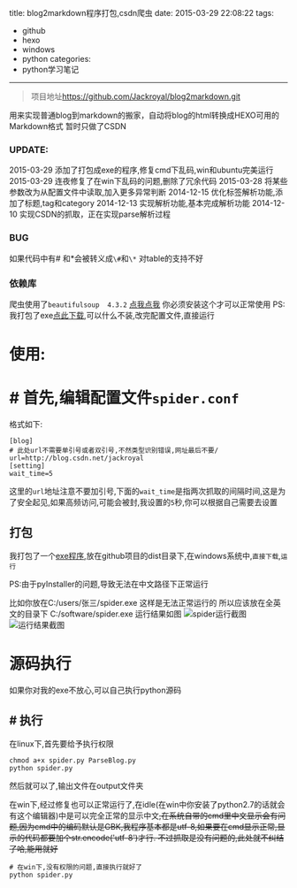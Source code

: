 title: blog2markdown程序打包,csdn爬虫
date: 2015-03-29 22:08:22
tags:
- github
- hexo
- windows
- python
categories:
- python学习笔记
---
>项目地址<https://github.com/Jackroyal/blog2markdown.git>

用来实现普通blog到markdown的搬家，自动将blog的html转换成HEXO可用的Markdown格式
暂时只做了CSDN

### UPDATE:
2015-03-29 添加了打包成exe的程序,修复cmd下乱码,win和ubuntu完美运行
2015-03-29 连夜修复了在win下乱码的问题,删除了冗余代码
2015-03-28 将某些参数改为从配置文件中读取,加入更多异常判断
2014-12-15 优化标签解析功能,添加了标题,tag和category
2014-12-13 实现解析功能,基本完成解析功能
2014-12-10 实现CSDN的抓取，正在实现parse解析过程
<!-- more -->
### BUG
如果代码中有# 和\*会被转义成`\#`和`\*`
对table的支持不好

### 依赖库
爬虫使用了`beautifulsoup  4.3.2`
[点我点我](http://www.crummy.com/software/BeautifulSoup/)
你必须安装这个才可以正常使用
PS:我打包了exe[点此下载](http://pan.baidu.com/s/1dDERlOP),可以什么不装,改完配置文件,直接运行

# 使用:

# # 首先,编辑配置文件`spider.conf`
格式如下:
```
[blog]
# 此处url不需要单引号或者双引号,不然类型识别错误,网址最后不要/
url=http://blog.csdn.net/jackroyal
[setting]
wait_time=5
```
这里的`url`地址注意不要加引号,下面的`wait_time`是指两次抓取的间隔时间,这是为了安全起见,如果高频访问,可能会被封,我设置的`5`秒,你可以根据自己需要去设置

## 打包
我打包了一个[exe程序](http://pan.baidu.com/s/1dDERlOP),放在github项目的dist目录下,在windows系统中,`直接下载`,`运行`

PS:由于pyInstaller的问题,导致无法在中文路径下正常运行

比如你放在C:/users/张三/spider.exe
这样是无法正常运行的
所以应该放在全英文的目录下
C:/software/spider.exe
运行结果如图
![spider运行截图](http://ww2.sinaimg.cn/large/692869a3gw1eqmymt6bhrj20ip0cata6.jpg)
![运行结果截图](http://ww1.sinaimg.cn/large/692869a3gw1eqmyur9uihj20mb0gqmzf.jpg)

# 源码执行
如果你对我的exe不放心,可以自己执行python源码


## #  执行
在linux下,首先要给予执行权限
```
chmod a+x spider.py ParseBlog.py
python spider.py
```
然后就可以了,输出文件在output文件夹

在win下,经过修复也可以正常运行了,在idle(在win中你安装了python2.7的话就会有这个编辑器)中是可以完全正常的显示中文~~~~,在系统自带的cmd里中文显示会有问题,因为cmd中的编码默认是GBK,我程序基本都是utf-8,如果要在cmd显示正常,显示的代码都要加个str.encode('utf-8')才行.
不过抓取是没有问题的,此处就不纠结了哈,能用就好~~~~
```
# 在win下,没有权限的问题,直接执行就好了
python spider.py
```



